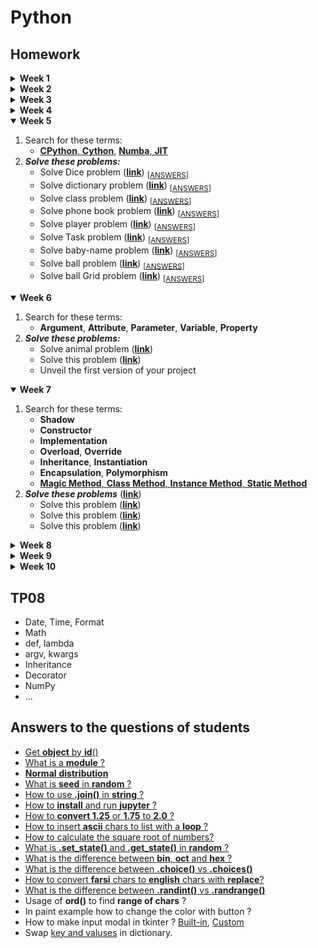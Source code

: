 # Python
## Homework


<details>
   <summary><strong>Week 1</strong></summary>

   1. Search for these terms:
      - IDE, Compiler, Interpreter
   2. ***Solve these problems***:
      - [**Triangles**](/lessons/python/exercises/exercise-general-week-01-triangle.py) <sub>[[ANSWERS 1](/lessons/python/exercises/exercise-general-week-01-triangle-answer.py)]</sub>, <sub>[[ANSWERS 2](/lessons/python/exercises/exercise-general-week-01-triangle-answer2.py)]</sub>
</details>

<details>
   <summary><strong>Week 2</strong></summary>
   
   1. Search for these terms:
      - CLI, GUI
      - Bit, Byte
      - Error, Debug
   2. Read, Review and practice [**Operators**](/lessons/python/concepts/operators), [**Strings**](/lessons/python/concepts/string/) and [**Randoms**](/lessons/python/concepts/random/)
   3. ***Solve these problems*** ([**link**](/lessons/python/exercises/exercise-general-week-02.py)) <sub>[[ANSWERS](/lessons/python/exercises/exercise-general-week-02-answer.py)]</sub>
      - In Strings
        - Find vs Index?
        - Partition vs Split?
</details>

<details>
   <summary><strong>Week 3</strong></summary>
   
   1. Search for these terms:
      - Array, Stack, Queue, Tree, Graph
      - Syntax, OpenSource, SourceCode
      - [**Ons's Complement** and **Two's Complement**](/lessons/data-structure/ones-twos-complement.py)
   2. Read about python [**Collections**](/lessons/python/concepts/collections/)
   3. Review and practice [**Operators**](/lessons/python/concepts/operators)
   4. ***Solve these problems*** ([**link**](/lessons/python/exercises/exercise-general-week-03.py)) <sub>[[ANSWERS](/lessons/python/exercises/exercise-general-week-03-answer.py)]</sub>
</details>

<details>
   <summary><strong>Week 4</strong></summary>
   
   1. Search for these terms:
      - Refactor, Reformat
      - Function, Method
      - [**Oct**, **Hex**, **Binary**, **Decimal**, **Character**, **ASCII**](/lessons/algorithm/base/base-of-numbers.py)
   2. ***Solve these problems*** ([**link**](/lessons/python/exercises/exercise-general-week-04.py)) <sub>[[ANSWERS](/lessons/python/exercises/exercise-general-week-04-answer.py)]</sub>
</details>

<details open>
   <summary><strong>Week 5</strong></summary>
   
   1. Search for these terms:
      - [**CPython**, **Cython**](/lessons/python/runtimes/test-cython.py), [**Numba**, **JIT**](/lessons/python/runtimes/test-numba.py)
   2. ***Solve these problems:***
      - Solve Dice problem ([**link**](/lessons/python/exercises/exercise-general-week-05-08.py)) <sub>[[ANSWERS](/lessons/python/exercises/exercise-general-week-05-08-answer.py)]</sub>
      - Solve dictionary problem ([**link**](/lessons/python/exercises/exercise-general-week-05-01.py)) <sub>[[ANSWERS](/lessons/python/exercises/exercise-general-week-05-01-answer.py)]</sub>
      - Solve class problem ([**link**](/lessons/python/exercises/exercise-general-week-05-02.py)) <sub>[[ANSWERS](/lessons/python/exercises/exercise-general-week-05-02-answer.py)]</sub>
      - Solve phone book problem ([**link**](/lessons/python/exercises/exercise-general-week-05-05.py)) <sub>[[ANSWERS](/lessons/python/exercises/exercise-general-week-05-05-answer.py)]</sub>
      - Solve player problem ([**link**](/lessons/python/exercises/exercise-general-week-05-07.py)) <sub>[[ANSWERS](/lessons/python/exercises/exercise-general-week-05-07-answer.py)]</sub>
      - Solve Task problem ([**link**](/lessons/python/exercises/exercise-general-week-05-09.py)) <sub>[[ANSWERS](/lessons/python/exercises/exercise-general-week-05-09-answer.py)]</sub>
      - Solve baby-name problem ([**link**](/lessons/python/exercises/exercise-general-week-05-10.py)) <sub>[[ANSWERS](/lessons/python/exercises/exercise-general-week-05-10-answer.py)]</sub>
      - Solve ball problem ([**link**](/lessons/python/exercises/exercise-general-week-05-03.py)) <sub>[[ANSWERS](/lessons/python/exercises/exercise-general-week-05-03-answer.py)]</sub>
      - Solve ball Grid problem ([**link**](/lessons/python/exercises/exercise-general-week-05-04.py)) <sub>[[ANSWERS](/lessons/python/exercises/exercise-general-week-05-04-answer.py)]</sub>
</details>

<details open>
   <summary><strong>Week 6</strong></summary>

   1. Search for these terms:
      - **Argument**, **Attribute**, **Parameter**, **Variable**, **Property**
   2. ***Solve these problems:***
      - Solve animal problem ([**link**](/lessons/python/exercises/exercise-general-week-05-06.py))
      - Solve this problem ([**link**](/lessons/python/exercises/exercise-general-week-06-01.py))
      - Unveil the first version of your project
</details>

<details open>
   <summary><strong>Week 7</strong></summary>

   1. Search for these terms:
      - **Shadow**
      - **Constructor**
      - **Implementation**
      - **Overload**, **Override**
      - **Inheritance**, **Instantiation**
      - **Encapsulation**, **Polymorphism**
      - [**Magic Method**, **Class Method**, **Instance Method**, **Static Method**](/lessons/python/concepts/object-oriented/types-of-methods.py)
   2. ***Solve these problems*** ([**link**](/lessons/python/exercises/exercise-general-week-07.py))
      - Solve this problem ([**link**](/lessons/python/exercises/exercise-general-week-07-01.py))
      - Solve this problem ([**link**](/lessons/python/exercises/exercise-general-week-07-02.py))
      - Solve this problem ([**link**](/lessons/python/exercises/exercise-general-week-07-03.py))
</details>

<details>
   <summary><strong>Week 8</strong></summary>
   
   1. Search for these terms:
      - ...
   2. ***Solve these problems*** ([**link**](/lessons/python/exercises/exercise-general-week-08.py))
</details>

<details>
   <summary><strong>Week 9</strong></summary>
   
   1. Search for these terms:
      - ...
   2. ***Solve these problems*** ([**link**](/lessons/python/exercises/exercise-general-week-09.py))
</details>

<details>
   <summary><strong>Week 10</strong></summary>
   
   1. Search for these terms:
      - ...
   2. ***Solve these problems*** ([**link**](/lessons/python/exercises/exercise-general-week-10.py))
</details>


## TP08
- Date, Time, Format
- Math
- def, lambda
- argv, kwargs
- Inheritance
- Decorator
- NumPy
- ...


## Answers to the questions of students
- [Get **object** by **id**()](/students/questions/object-get-by-id.py)
- [What is a **module** ?](/students/questions/module-import.py)
- [**Normal** **distribution**](/students/statistics/distribution/normal-distribution.py)
- [What is **seed** in **random** ?](/students/questions/random-seed.py)
- [How to use **.join()** in **string** ?](/students/questions/string-join.py)
- [How to **install** and run **jupyter** ?](/lessons/python/installation/README-FARSI.md)
- [How to **convert 1.25** or **1.75** to **2.0** ?](/students/questions/math-ceil.py)
- [How to insert **ascii** chars to list with a **loop** ?](/students/questions/string-ascii-loop.py)
- [How to calculate the square root of numbers?](/students/questions/math-sqrt.py)
- [What is **.set_state()** and **.get_state()** in **random** ?](/students/questions/random-get-set-state.py)
- [What is the difference between **bin**, **oct** and **hex** ?](/lessons/algorithm/base/base-of-numbers.py)
- [What is the difference between **.choice()** vs **.choices()**](/students/questions/random-choice-vs-choices.py)
- [How to convert **farsi** chars to **english** chars with **replace**?](/students/questions/string-replace-english-numbers.py)
- [What is the difference between **.randint()** vs **.randrange()**](/students/questions/random-randint-vs-randrange.py)
- Usage of **ord()** to find **range of chars** ?
- In paint example how to change the color with button ?
- How to make input modal in tkinter ? [Built-in](/lessons/python/modules/tkinter/tkinter_ask_with_input.py), [Custom](/lessons/python/modules/tkinter/tkinter_ask_with_custom_input.py)
- Swap [key and valuses](/students/questions/swap-keys-and-values-of-dictionary.py) in dictionary.
